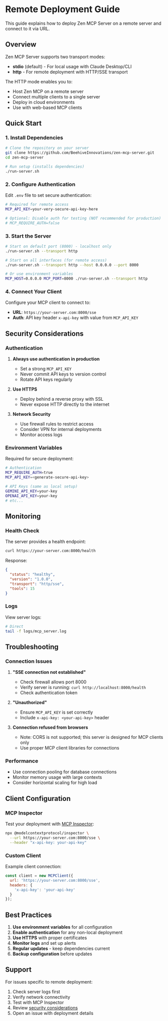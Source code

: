 # Remote Deployment Guide

This guide explains how to deploy Zen MCP Server on a remote server and connect to it via URL.

## Overview

Zen MCP Server supports two transport modes:
- **stdio** (default) - For local usage with Claude Desktop/CLI
- **http** - For remote deployment with HTTP/SSE transport

The HTTP mode enables you to:
- Host Zen MCP on a remote server
- Connect multiple clients to a single server
- Deploy in cloud environments
- Use with web-based MCP clients

## Quick Start

### 1. Install Dependencies

```bash
# Clone the repository on your server
git clone https://github.com/BeehiveInnovations/zen-mcp-server.git
cd zen-mcp-server

# Run setup (installs dependencies)
./run-server.sh
```

### 2. Configure Authentication

Edit `.env` file to set secure authentication:

```bash
# Required for remote access
MCP_API_KEY=your-very-secure-api-key-here

# Optional: Disable auth for testing (NOT recommended for production)
# MCP_REQUIRE_AUTH=false
```

### 3. Start the Server

```bash
# Start on default port (8000) - localhost only
./run-server.sh --transport http

# Start on all interfaces (for remote access)
./run-server.sh --transport http --host 0.0.0.0 --port 8000

# Or use environment variables
MCP_HOST=0.0.0.0 MCP_PORT=8000 ./run-server.sh --transport http
```

### 4. Connect Your Client

Configure your MCP client to connect to:
- **URL**: `https://your-server.com:8000/sse`
- **Auth**: API key header `x-api-key` with value from `MCP_API_KEY`

## Security Considerations

### Authentication

1. **Always use authentication in production**
   - Set a strong `MCP_API_KEY`
   - Never commit API keys to version control
   - Rotate API keys regularly

2. **Use HTTPS**
   - Deploy behind a reverse proxy with SSL
   - Never expose HTTP directly to the internet

3. **Network Security**
   - Use firewall rules to restrict access
   - Consider VPN for internal deployments
   - Monitor access logs

### Environment Variables

Required for secure deployment:

```bash
# Authentication
MCP_REQUIRE_AUTH=true
MCP_API_KEY=<generate-secure-api-key>

# API Keys (same as local setup)
GEMINI_API_KEY=your-key
OPENAI_API_KEY=your-key
# etc...
```

## Monitoring

### Health Check

The server provides a health endpoint:
```bash
curl https://your-server.com:8000/health
```

Response:
```json
{
  "status": "healthy",
  "version": "1.0.0",
  "transport": "http/sse",
  "tools": 15
}
```

### Logs

View server logs:
```bash
# Direct
tail -f logs/mcp_server.log
```

## Troubleshooting

### Connection Issues

1. **"SSE connection not established"**
   - Check firewall allows port 8000
   - Verify server is running: `curl http://localhost:8000/health`
   - Check authentication token

2. **"Unauthorized"**
   - Ensure `MCP_API_KEY` is set correctly
   - Include `x-api-key: <your-api-key>` header

3. **Connection refused from browsers**
   - Note: CORS is not supported; this server is designed for MCP clients only
   - Use proper MCP client libraries for connections

### Performance

- Use connection pooling for database connections
- Monitor memory usage with large contexts
- Consider horizontal scaling for high load

## Client Configuration

### MCP Inspector

Test your deployment with [MCP Inspector](https://github.com/modelcontextprotocol/inspector):

```bash
npx @modelcontextprotocol/inspector \
  --url https://your-server.com:8000/sse \
  --header "x-api-key: your-api-key"
```

### Custom Client

Example client connection:
```javascript
const client = new MCPClient({
  url: 'https://your-server.com:8000/sse',
  headers: {
    'x-api-key': 'your-api-key'
  }
});
```

## Best Practices

1. **Use environment variables** for all configuration
2. **Enable authentication** for any non-local deployment
3. **Use HTTPS** with proper certificates
4. **Monitor logs** and set up alerts
5. **Regular updates** - keep dependencies current
6. **Backup configuration** before updates

## Support

For issues specific to remote deployment:
1. Check server logs first
2. Verify network connectivity
3. Test with MCP Inspector
4. Review [security considerations](#security-considerations)
5. Open an issue with deployment details